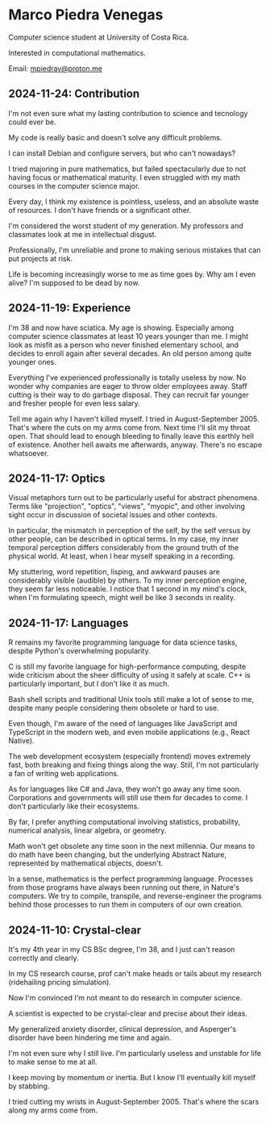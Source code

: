 # Marco Piedra Venegas

Computer science student at University of Costa Rica.

Interested in computational mathematics.

Email: mpiedrav@proton.me

## 2024-11-24: Contribution

I'm not even sure what my lasting contribution to science and tecnology could
ever be.

My code is really basic and doesn't solve any difficult problems.

I can install Debian and configure servers, but who can't nowadays?

I tried majoring in pure mathematics, but failed spectacularly due to not
having focus or mathematical maturity. I even struggled with my math courses in
the computer science major.

Every day, I think my existence is pointless, useless, and an absolute waste of
resources. I don't have friends or a significant other.

I'm considered the worst student of my generation. My professors and classmates
look at me in intellectual disgust.

Professionally, I'm unreliable and prone to making serious mistakes that can
put projects at risk.

Life is becoming increasingly worse to me as time goes by. Why am I even alive?
I'm supposed to be dead by now.

## 2024-11-19: Experience

I'm 38 and now have sciatica. My age is showing. Especially among computer
science classmates at least 10 years younger than me.  I might look as misfit
as a person who never finished elementary school, and decides to enroll again
after several decades. An old person among quite younger ones.

Everything I've experienced professionally is totally useless by now. No wonder
why companies are eager to throw older employees away. Staff cutting is their
way to do garbage disposal. They can recruit far younger and fresher people for
even less salary.

Tell me again why I haven't killed myself. I tried in August-September 2005.
That's where the cuts on my arms come from. Next time I'll slit my throat open.
That should lead to enough bleeding to finally leave this earthly hell of
existence. Another hell awaits me afterwards, anyway. There's no escape
whatsoever.

## 2024-11-17: Optics

Visual metaphors turn out to be particularly useful for abstract phenomena.
Terms like "projection", "optics", "views", "myopic", and other involving sight
occur in discussion of societal issues and other contexts.

In particular, the mismatch in perception of the self, by the self versus by
other people, can be described in optical terms. In my case, my inner temporal
perception differs considerably from the ground truth of the physical world. At
least, when I hear myself speaking in a recording.

My stuttering, word repetition, lisping, and awkward pauses are considerably
visible (audible) by others. To my inner perception engine, they seem far less
noticeable. I notice that 1 second in my mind's clock, when I'm formulating
speech, might well be like 3 seconds in reality.

## 2024-11-17: Languages

R remains my favorite programming language for data science tasks, despite
Python's overwhelming popularity.

C is still my favorite language for high-performance computing, despite wide
criticism about the sheer difficulty of using it safely at scale. C++ is
particularly important, but I don't like it as much.

Bash shell scripts and traditional Unix tools still make a lot of sense to me,
despite many people considering them obsolete or hard to use.

Even though, I'm aware of the need of languages like JavaScript and TypeScript
in the modern web, and even mobile applications (e.g., React Native).

The web development ecosystem (especially frontend) moves extremely fast, both
breaking and fixing things along the way.  Still, I'm not particularly a fan of
writing web applications.

As for languages like C# and Java, they won't go away any time soon.
Corporations and governments will still use them for decades to come.  I don't
particularly like their ecosystems.

By far, I prefer anything computational involving statistics, probability,
numerical analysis, linear algebra, or geometry.

Math won't get obsolete any time soon in the next millennia.  Our means to do
math have been changing, but the underlying Abstract Nature, represented by
mathematical objects, doesn't.

In a sense, mathematics is the perfect programming language. Processes from
those programs have always been running out there, in Nature's computers.  We
try to compile, transpile, and reverse-engineer the programs behind those
processes to run them in computers of our own creation.

## 2024-11-10: Crystal-clear

It's my 4th year in my CS BSc degree, I'm 38, and I just can't reason correctly
and clearly.

In my CS research course, prof can't make heads or tails about my research
(ridehailing pricing simulation).

Now I'm convinced I'm not meant to do research in computer science.

A scientist is expected to be crystal-clear and precise about their ideas.

My generalized anxiety disorder, clinical depression, and Asperger's disorder
have been hindering me time and again.

I'm not even sure why I still live. I'm particularly useless and unstable for
life to make sense to me at all.

I keep moving by momentum or inertia. But I know I'll eventually kill myself by
stabbing.

I tried cutting my wrists in August-September 2005. That's where the scars
along my arms come from.
